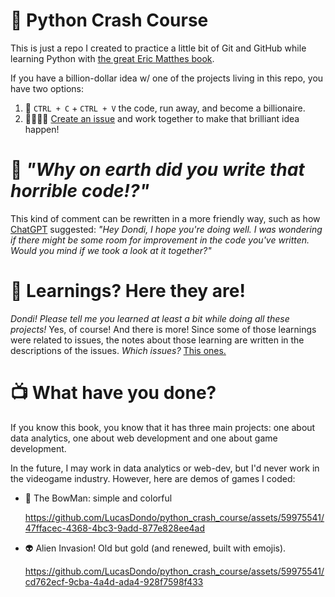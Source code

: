 # 🐍 Python Crash Course

This is just a repo I created to practice a little bit of Git and GitHub while learning Python with [the great Eric Matthes book](https://ehmatthes.github.io/pcc_3e/).

If you have a billion-dollar idea w/ one of the projects living in this repo, you have two options:
1. 💸 `CTRL + C` + `CTRL + V` the code, run away, and become a billionaire.
2. 🫱🏻‍🫲🏻 [Create an issue](github.com/LucasDondo/python_crash_course/issues/new) and work together to make that brilliant idea happen!

# 🤬 _"Why on earth did you write that horrible code!?"_

This kind of comment can be rewritten in a more friendly way, such as how [ChatGPT](https://chat.openai.com/) suggested: _"Hey Dondi, I hope you're doing well. I was wondering if there might be some room for improvement in the code you've written. Would you mind if we took a look at it together?"_

# 🧠 Learnings? Here they are!

_Dondi! Please tell me you learned at least a bit while doing all these projects!_ Yes, of course! And there is more! Since some of those learnings were related to issues, the notes about those learning are written in the descriptions of the issues. _Which issues?_ [This ones.](https://github.com/LucasDondo/python_crash_course/issues?q=label%3ALearning)

# 📺 What have you done?

If you know this book, you know that it has three main projects: one about data analytics, one about web development and one about game development.

In the future, I may work in data analytics or web-dev, but I'd never work in the videogame industry. However, here are demos of games I coded:

- 🏹 The BowMan: simple and colorful

  https://github.com/LucasDondo/python_crash_course/assets/59975541/47ffacec-4368-4bc3-9add-877e828ee4ad

- 👽 Alien Invasion! Old but gold (and renewed, built with emojis).

  https://github.com/LucasDondo/python_crash_course/assets/59975541/cd762ecf-9cba-4a4d-ada4-928f7598f433
